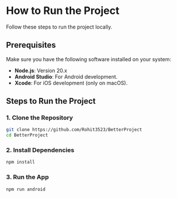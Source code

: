 # How to Run the Project

Follow these steps to run the project locally.

## Prerequisites

Make sure you have the following software installed on your system:

- **Node.js**: Version 20.x
- **Android Studio**: For Android development.
- **Xcode**: For iOS development (only on macOS).
## Steps to Run the Project

### 1. Clone the Repository
```bash
git clone https://github.com/Rohit3523/BetterProject
cd BetterProject
```

### 2. Install Dependencies
```bash
npm install
```

### 3. Run the App
```bash
npm run android
```